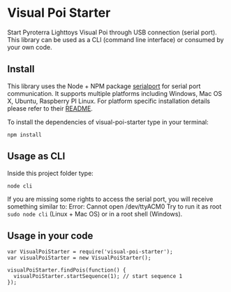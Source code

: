 Visual Poi Starter
==================

Start Pyroterra Lighttoys Visual Poi through USB connection (serial port).
This library can be used as a CLI (command line interface) or consumed by your own code.

Install
-------

This library uses the Node + NPM package [serialport](https://www.npmjs.com/package/serialport) for serial port communication. It supports multiple platforms including Windows, Mac OS X, Ubuntu, Raspberry PI Linux. For platform specific installation details please refer to their [README](https://github.com/voodootikigod/node-serialport/blob/master/README.md).

To install the dependencies of visual-poi-starter type in your terminal:

```
npm install
```


Usage as CLI
------------

Inside this project folder type:

```
node cli
```

If you are missing some rights to access the serial port, you will receive something similar to: Error: Cannot open /dev/ttyACM0
Try to run it as root `sudo node cli` (Linux + Mac OS) or in a root shell (Windows).


Usage in your code
------------------

```
var VisualPoiStarter = require('visual-poi-starter');
var visualPoiStarter = new VisualPoiStarter();

visualPoiStarter.findPois(function() {
  visualPoiStarter.startSequence(1); // start sequence 1
});
```
